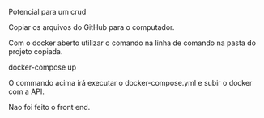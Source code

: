 Potencial para um crud

Copiar os arquivos do GitHub para o computador.

Com o docker aberto utilizar o comando na linha de comando na pasta do projeto copiada.

docker-compose up

O commando acima irá executar o docker-compose.yml e subir o docker com a API.

Nao foi feito o front end.
